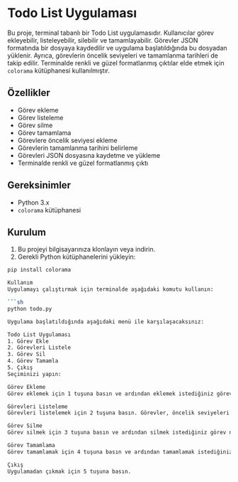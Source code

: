 # Todo List Uygulaması

Bu proje, terminal tabanlı bir Todo List uygulamasıdır. Kullanıcılar görev ekleyebilir, listeleyebilir, silebilir ve tamamlayabilir. Görevler JSON formatında bir dosyaya kaydedilir ve uygulama başlatıldığında bu dosyadan yüklenir. Ayrıca, görevlerin öncelik seviyeleri ve tamamlanma tarihleri de takip edilir. Terminalde renkli ve güzel formatlanmış çıktılar elde etmek için `colorama` kütüphanesi kullanılmıştır.

## Özellikler

- Görev ekleme
- Görev listeleme
- Görev silme
- Görev tamamlama
- Görevlere öncelik seviyesi ekleme
- Görevlerin tamamlanma tarihini belirleme
- Görevleri JSON dosyasına kaydetme ve yükleme
- Terminalde renkli ve güzel formatlanmış çıktı

## Gereksinimler

- Python 3.x
- `colorama` kütüphanesi

## Kurulum

1. Bu projeyi bilgisayarınıza klonlayın veya indirin.
2. Gerekli Python kütüphanelerini yükleyin:

```sh
pip install colorama

Kullanım
Uygulamayı çalıştırmak için terminalde aşağıdaki komutu kullanın:

```sh
python todo.py

Uygulama başlatıldığında aşağıdaki menü ile karşılaşacaksınız:

Todo List Uygulaması
1. Görev Ekle
2. Görevleri Listele
3. Görev Sil
4. Görev Tamamla
5. Çıkış
Seçiminizi yapın:

Görev Ekleme
Görev eklemek için 1 tuşuna basın ve ardından eklemek istediğiniz görevi ve öncelik seviyesini girin.

Görevleri Listeleme
Görevleri listelemek için 2 tuşuna basın. Görevler, öncelik seviyeleri ve tamamlanma durumları ile birlikte listelenecektir.

Görev Silme
Görev silmek için 3 tuşuna basın ve ardından silmek istediğiniz görev numarasını girin.

Görev Tamamlama
Görev tamamlamak için 4 tuşuna basın ve ardından tamamlamak istediğiniz görev numarasını girin.

Çıkış
Uygulamadan çıkmak için 5 tuşuna basın.
